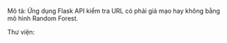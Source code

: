 Mô tả: Ứng dụng Flask API kiểm tra URL có phải giả mạo hay không bằng mô hình Random Forest.

Thư viện: 